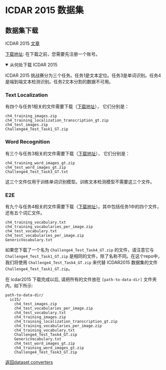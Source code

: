 # ICDAR 2015 数据集

## 数据集下载
ICDAR 2015 [文章](https://rrc.cvc.uab.es/?ch=4)

[下载地址](https://rrc.cvc.uab.es/?ch=4&com=downloads): 在下载之前，您需要先注册一个账号。

<details open markdown>
<summary>从何处下载 ICDAR 2015</summary>

ICDAR 2015 挑战赛分为三个任务。任务1是文本定位。任务3是单词识别。任务4是端到端文本检测识别。任务2文本分割的数据不可用。

### Text Localization

有四个与任务1相关的文件需要下载（[下载地址](https://rrc.cvc.uab.es/?ch=4&com=downloads)）， 它们分别是：

```
ch4_training_images.zip
ch4_training_localization_transcription_gt.zip
ch4_test_images.zip
Challenge4_Test_Task1_GT.zip
```

### Word Recognition

有三个与任务3相关的文件需要下载（[下载地址](https://rrc.cvc.uab.es/?ch=4&com=downloads)）， 它们分别是：

```
ch4_training_word_images_gt.zip
ch4_test_word_images_gt.zip
Challenge4_Test_Task3_GT.txt
```

这三个文件仅用于训练单词识别模型。训练文本检测模型不需要这三个文件。

### E2E

有九个与任务4相关的文件需要下载（[下载地址](https://rrc.cvc.uab.es/?ch=4&com=downloads)）。其中包括任务1中的四个文件， 还有五个词汇文件。

```
ch4_training_vocabulary.txt
ch4_training_vocabularies_per_image.zip
ch4_test_vocabulary.txt
ch4_test_vocabularies_per_image.zip
GenericVocabulary.txt
```

如果您下载了一个名为 `Challenge4_Test_Task4_GT.zip` 的文件，请注意它与 `Challenge4_Test_Task1_GT.zip` 是相同的文件，除了名称不同。在这个repo中，我们将使用 `Challenge4_Test_Task4_GT.zip` 来代替 ICDAR2015 数据集的文件 `Challenge4_Test_Task1_GT.zip`。


</details>


在 icdar2015 下载完成以后, 请把所有的文件放在 `[path-to-data-dir]` 文件夹内，如下所示:
```
path-to-data-dir/
  ic15/
    ch4_test_images.zip
    ch4_test_vocabularies_per_image.zip
    ch4_test_vocabulary.txt
    ch4_training_images.zip
    ch4_training_localization_transcription_gt.zip
    ch4_training_vocabularies_per_image.zip
    ch4_training_vocabulary.txt
    Challenge4_Test_Task4_GT.zip
    GenericVocabulary.txt
    ch4_test_word_images_gt.zip
    ch4_training_word_images_gt.zip
    Challenge4_Test_Task3_GT.zip
```

[返回dataset converters](converters.md)
